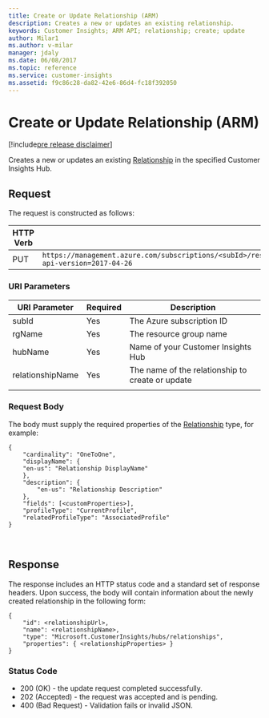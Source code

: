 ```yaml
---
title: Create or Update Relationship (ARM)
description: Creates a new or updates an existing relationship.
keywords: Customer Insights; ARM API; relationship; create; update
author: Milar1
ms.author: v-milar
manager: jdaly
ms.date: 06/08/2017
ms.topic: reference
ms.service: customer-insights 
ms.assetid: f9c86c28-da82-42e6-86d4-fc18f392050
---
```


Create or Update Relationship (ARM)
====================================

[!include[pre release disclaimer](../../../includes/cc-beta-prerelease-disclaimer.md)]

Creates a new or updates an existing [Relationship](../types/relationship.md) in the specified Customer Insights Hub.  
  
## Request  
 The request is constructed as follows:  
  
  
|**HTTP Verb**|**Request URI**|  
|-------------|---------------|  
|PUT|`https://management.azure.com/subscriptions/<subId>/resourceGroups/<rgName>/providers/Microsoft.CustomerInsights/hubs/<hubName>/relationships/<relationshipName>?api-version=2017-04-26`|  
  
### URI Parameters  
  
|**URI Parameter**|**Required**|**Description**|  
| --------------- | ---------- | ------------- |   
|subId|Yes|The Azure subscription ID|
|rgName|Yes|The resource group name|  
|hubName|Yes|Name of your Customer Insights Hub|
|relationshipName|Yes|The name of the relationship to create or update|  
| | | |
 

### Request Body  
The body must supply the required properties of the [Relationship](../types/relationship.md) type, for example:
  
```{json}  
{
    "cardinality": "OneToOne",
    "displayName": {
    "en-us": "Relationship DisplayName"
    },
    "description": {
    	"en-us": "Relationship Description"
    },
    "fields": [<customProperties>],
    "profileType": "CurrentProfile",
    "relatedProfileType": "AssociatedProfile"
}
```

<br>

## Response  
 The response includes an HTTP status code and a standard set of response headers. Upon success, the body will contain information about the newly created relationship in the following form:

```{json}
{ 
    "id": <relationshipUrl>, 
    "name": <relationshipName>, 
    "type": "Microsoft.CustomerInsights/hubs/relationships",
    "properties": { <relationshipProperties> }
}
```

### Status Code  
  
-  200 (OK) - the update request completed successfully.
-  202 (Accepted) - the request was accepted and is pending.
-  400 (Bad Request) - Validation fails or invalid JSON.
  
